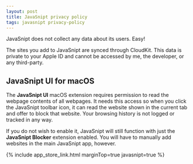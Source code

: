 ```yaml
---
layout: post
title: JavaSnipt privacy policy
tags: javasnipt privacy-policy
---
```


JavaSnipt does not collect any data about its users. Easy!

The sites you add to JavaSnipt are synced through CloudKit. This data is private to your Apple ID and cannot be accessed by me, the developer, or any third-party. 

## JavaSnipt UI for macOS

The **JavaSnipt UI** macOS extension requires permission to read the webpage contents of all webpages. It needs this access so when you click the JavaSnipt toolbar icon, it can read the website shown in the current tab and offer to block that website. Your browsing history is not logged or tracked in any way. 

If you do not wish to enable it, JavaSnipt will still function with just the **JavaSnipt Blocker** extension enabled. You will have to manually add websites in the main JavaSnipt app, however.

{% include app_store_link.html marginTop=true javasnipt=true %}
